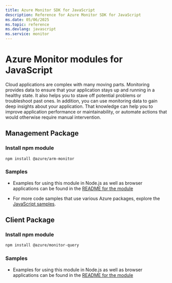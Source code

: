 ```yaml
---
title: Azure Monitor SDK for JavaScript
description: Reference for Azure Monitor SDK for JavaScript
ms.date: 05/06/2025
ms.topic: reference
ms.devlang: javascript
ms.service: monitor
---
```

# Azure Monitor modules for JavaScript

Cloud applications are complex with many moving parts. Monitoring provides data to ensure that your application stays up and running in a healthy state. It also helps you to stave off potential problems or troubleshoot past ones. In addition, you can use monitoring data to gain deep insights about your application. That knowledge can help you to improve application performance or maintainability, or automate actions that would otherwise require manual intervention.

## Management Package

### Install npm module

```bash
npm install @azure/arm-monitor
```

### Samples

* Examples for using this module in Node.js as well as browser applications can be found in the [README for the module](https://www.npmjs.com/package/@azure/arm-monitor)

* For more code samples that use various Azure packages, explore the [JavaScript samples](https://github.com/Azure/azure-sdk-for-js/tree/main/sdk/monitor/arm-monitor#sample-code).

## Client Package

### Install npm module

```bash
npm install @azure/monitor-query
```

### Samples

* Examples for using this module in Node.js as well as browser applications can be found in the [README for the module](https://www.npmjs.com/package/@azure/monitor-query)